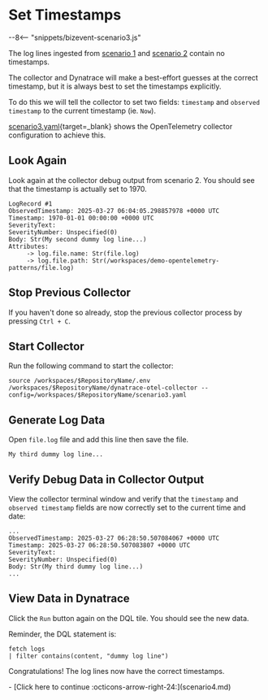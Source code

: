 # Set Timestamps

--8<-- "snippets/bizevent-scenario3.js"

The log lines ingested from [scenario 1](scenario1.md) and [scenario 2](scenario2.md) contain no timestamps.

The collector and Dynatrace will make a best-effort guesses at the correct timestamp, but it is always best to set the timestamps explicitly.

To do this we will tell the collector to set two fields: `timestamp` and `observed timestamp` to the current timestamp (ie. `Now`).

[scenario3.yaml](https://github.com/Dynatrace/demo-opentelemetry-patterns/blob/main/scenario3.yaml){target=_blank} shows the OpenTelemetry collector configuration to achieve this.

## Look Again

Look again at the collector debug output from scenario 2. You should see that the timestamp is actually set to 1970.

```
LogRecord #1
ObservedTimestamp: 2025-03-27 06:04:05.298857978 +0000 UTC
Timestamp: 1970-01-01 00:00:00 +0000 UTC
SeverityText: 
SeverityNumber: Unspecified(0)
Body: Str(My second dummy log line...)
Attributes:
     -> log.file.name: Str(file.log)
     -> log.file.path: Str(/workspaces/demo-opentelemetry-patterns/file.log)
```

## Stop Previous Collector

If you haven't done so already, stop the previous collector process by pressing `Ctrl + C`.

## Start Collector

Run the following command to start the collector:

``` { "name": "[background] run otel collector scenario 3" }
source /workspaces/$RepositoryName/.env
/workspaces/$RepositoryName/dynatrace-otel-collector --config=/workspaces/$RepositoryName/scenario3.yaml
```

## Generate Log Data

Open `file.log` file and add this line then save the file.

```
My third dummy log line...
```

## Verify Debug Data in Collector Output

View the collector terminal window and verify that the `timestamp` and `observed timestamp` fields are now correctly set to the current time and date:

```
...
ObservedTimestamp: 2025-03-27 06:28:50.507084067 +0000 UTC
Timestamp: 2025-03-27 06:28:50.507083807 +0000 UTC
SeverityText: 
SeverityNumber: Unspecified(0)
Body: Str(My third dummy log line...)
...
```

## View Data in Dynatrace

Click the `Run` button again on the DQL tile. You should see the new data.

Reminder, the DQL statement is:

```
fetch logs
| filter contains(content, "dummy log line")
```

Congratulations! The log lines now have the correct timestamps.

<div class="grid cards" markdown>
- [Click here to continue :octicons-arrow-right-24:](scenario4.md)
</div>
